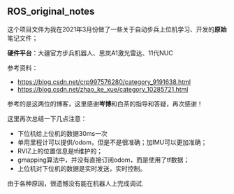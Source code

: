 
## ROS_original_notes

这个项目文件为我在2021年3月份做了一些关于自动步兵上位机学习、开发的**原始**笔记文件；

**硬件平台**：大疆官方步兵机器人、思岚A1激光雷达、11代NUC

参考资料：

- https://blog.csdn.net/crp997576280/category_9191638.html
- https://blog.csdn.net/zhao_ke_xue/category_10285721.html

参考的是这两位的博客，这里感谢**岑博**和白茶的指导和答疑，再次感谢！

这里再次总结一下几点注意：

- 下位机给上位机的数据30ms一次
- 单用里程计可以提供/odom，但是不是很准确；加IMU可以更加准确；
- RVIZ上的位置信息是tf维护的；
- gmapping算法中，并没有直接订阅odom，而是使用了tf数据；
- 上位机对下位机的数据是实时发送，实时控制。

由于各种原因，很遗憾没有能在机器人上完成调试.
